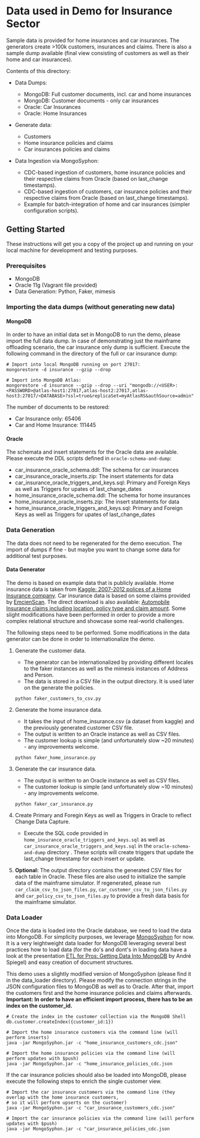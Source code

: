 # Data used in Demo for Insurance Sector

Sample data is provided for home insurances and car insurances. The generators create >100k customers, insurances and claims. There is also a sample dump available (final view consisting of customers as well as their home and car insurances). 

Contents of this directory:

- Data Dumps:
  - MongoDB: Full customer documents, incl. car and home insurances
  - MongoDB: Customer documents - only car insurances
  - Oracle: Car Insurances
  - Oracle: Home Insurances

- Generate data:
  - Customers
  - Home insurance policies and claims
  - Car insurances policies and claims

- Data Ingestion via MongoSyphon:
  - CDC-based ingestion of customers, home insurance policies and their respective claims from Oracle (based on last_change timestamps).
  - CDC-based ingestion of customers, car insurance policies and their respective claims from Oracle (based on last_change timestamps).
  - Example for batch-integration of home and car insurances (simpler configuration scripts).

## Getting Started

These instructions will get you a copy of the project up and running on your local machine for development and testing purposes. 

### Prerequisites

* MongoDB
* Oracle 11g (Vagrant file provided)
* Data Generation: Python, Faker, mimesis

### Importing the data dumps (without generating new data)

#### MongoDB

In order to have an initial data set in MongoDB to run the demo, please import the full data dump. In case of demonstrating just the mainframe offloading scenario, the car insurance only dump is sufficient. Execute the following command in the directory of the full or car insurance dump:

```
# Import into local MongoDB running on port 27017:
mongorestore -d insurance --gzip --drop

# Import into MongoDB Atlas:
mongorestore -d insurance --gzip --drop --uri "mongodb://<USER>:<PASSWORD>@atlas-host1:27017,atlas-host2:27017,atlas-host3:27017/<DATABASE>?ssl=true&replicaSet=myAtlasRS&authSource=admin"
```

The number of documents to be restored:

* Car Insurance only: 65406
* Car and Home Insurance: 111445

#### Oracle

The schemata and insert statements for the Oracle data are available. Please execute the DDL scripts defined in ```oracle-schema-and-dump```:

* car_insurance_oracle_schema.ddl: The schema for car insurances
* car_insurance_oracle_inserts.zip: The insert statements for data
* car_insurance_oracle_triggers_and_keys.sql: Primary and Foreign Keys as well as Triggers for upates of last_change_dates
* home_insurance_oracle_schema.ddl: The schema for home insurances
* home_insurance_oracle_inserts.zip: The insert statements for data
* home_insurance_oracle_triggers_and_keys.sql: Primary and Foreign Keys as well as Triggers for upates of last_change_dates

### Data Generation

The data does not need to be regenerated for the demo execution. The import of dumps if fine - but maybe you want to change some data for additional test purposes.

#### Data Generator

The demo is based on example data that is publicly available. Home insurance data is taken from [Kaggle: 2007-2012 polices of a Home Insurance company](https://www.kaggle.com/ycanario/home-insurance). Car insurance data is based on some claims provided by [EmcienScan](http://www.scan-support.com/help/sample-data-sets). The direct download is also available: [Automobile Insurance claims including location, policy type and claim amount](http://dyzz9obi78pm5.cloudfront.net/app/image/id/560ec66d32131c9409f2ba54/n/Auto_Insurance_Claims_Sample.csv). Some slight modifications have been performed in order to provide a more complex relational structure and showcase some real-world challenges.

The following steps need to be performed. Some modifications in the data generator can be done in order to internationalize the demo.

1. Generate the customer data.
   - The generator can be internationalized by providing different locales to the faker instances as well as the mimesis instances of Address and Person.
   - The data is stored in a CSV file in the output directory. It is used later on the generate the policies.
   ```
   python faker_customers_to_csv.py
   ```

2. Generate the home insurance data.
   - It takes the input of home_insurance.csv (a dataset from kaggle) and the previously generated customer CSV file.
   - The output is written to an Oracle instance as well as CSV files.
   - The customer lookup is simple (and unfortunately slow ~20 minutes) - any improvements welcome.
   ```
   python faker_home_insurance.py
   ```

3. Generate the car insurance data.
   - The output is written to an Oracle instance as well as CSV files.
   - The customer lookup is simple (and unfortunately slow ~10 minutes) - any improvements welcome.
   ```
   python faker_car_insurance.py
   ```

4. Create Primary and Foregin Keys as well as Triggers in Oracle to reflect Change Data Capture.
   - Execute the SQL code provided in ```home_insurance_oracle_triggers_and_keys.sql``` as well as ```car_insurance_oracle_triggers_and_keys.sql``` in the ```oracle-schema-and-dump``` directory . These scripts will create triggers that update the last_change timestamp for each insert or update.

5. **Optional:** The output directory contains the generated CSV files for each table in Oracle. These files are also used to initialize the sample data of the mainframe simulator. If regenerated, please run ```car_claim_csv_to_json_files.py```, ```car_customer_csv_to_json_files.py``` and ```car_policy_csv_to_json_files.py``` to provide a fresh data basis for the mainframe simulator.

### Data Loader

Once the data is loaded into the Oracle database, we need to load the data into MongoDB. For simplicity purposes, we leverage [MongoSyphon](https://github.com/johnlpage/MongoSyphon) for now. It is a very leightweight data loader for MongoDB leveraging several best practices how to load data (for the do's and dont's in loading data have a look at the presentation [ETL for Pros: Getting Data Into MongoDB](https://explore.mongodb.com/vidyard-all-players/andre-spiegel-2) by André Spiegel) and easy creation of document structures. 

This demo uses a slightly modified version of MongoSyphon (please find it in the data_loader directory). Please modify the connection strings in the JSON configuration files to MongoDB as well as to Oracle. After that, import the customers first and the home insurance policies and claims afterwards. **Important: In order to have an efficient import process, there has to be an index on the customer_id.**

```
# Create the index in the customer collection via the MongoDB Shell
db.customer.createIndex({customer_id:1})

# Import the home insurance customers via the command line (will perform inserts)
java -jar MongoSyphon.jar -c "home_insurance_customers_cdc.json"

# Import the home insurance policies via the command line (will perform updates with $push)
java -jar MongoSyphon.jar -c "home_insurance_policies_cdc.json
```

If the car insurance policies should also be loaded into MongoDB, please execute the following steps to enrich the single customer view.

```
# Import the car insurance customers via the command line (they overlap with the home insurance customers, 
# so it will perform upserts on the customer)
java -jar MongoSyphon.jar -c "car_insurance_customers_cdc.json"

# Import the car insurance policies via the command line (will perform updates with $push)
java -jar MongoSyphon.jar -c "car_insurance_policies_cdc.json
```

